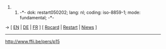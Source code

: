 1.  1.  -\*- dok: restart050202; lang: nl; coding: iso-8859-1; mode:
        fundamental; -\*-

-\> \[ [ EN](Restart050202En "wikilink") \| [
DE](Restart050202De "wikilink") \| [ FR](Restart050202Fr "wikilink") \]
\[ [ Rocard](RocardJuri050202En "wikilink") \| [
Restart](EuroparlSwpat04En "wikilink") \| [
Niews](SwpatcninoNl "wikilink") \]

------------------------------------------------------------------------

<http://www.ffii.be/pers/p15>
